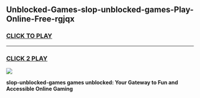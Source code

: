 
## Unblocked-Games-slop-unblocked-games-Play-Online-Free-rgjqx
<h3>
<a href="https://premium76.site?title=slop-unblocked-games&ref=26A">CLICK TO PLAY</a></h3>
<hr>

<h3>
<a href="https://premium76.site?title=slop-unblocked-games&ref=26A">CLICK 2 PLAY</a>
  
</h3>

<a href="https://premium76.site?title=slop-unblocked-games&ref=26A"><img src="https://clearcache.store/games.png"></a>


**slop-unblocked-games games unblocked: Your Gateway to Fun and Accessible Online Gaming**
